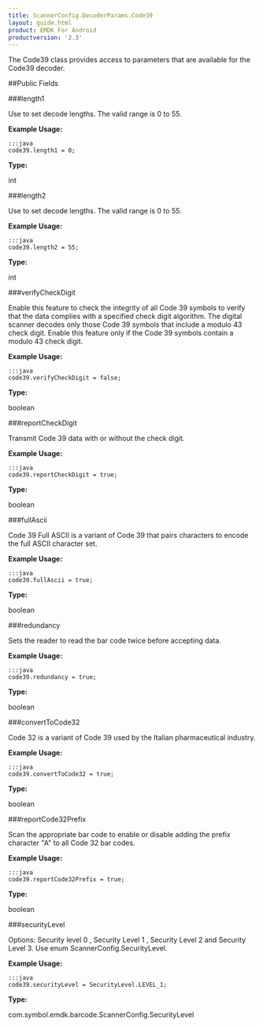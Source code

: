 ```yaml
---
title: ScannerConfig.DecoderParams.Code39
layout: guide.html
product: EMDK For Android
productversion: '2.3'
---
```


The Code39 class provides access to parameters that are available for
 the Code39 decoder.

##Public Fields

###length1

Use to set decode lengths. The valid range is 0 to 55.

 

**Example Usage:**
	
	:::java	
	code39.length1 = 0;


**Type:**

int

###length2

Use to set decode lengths. The valid range is 0 to 55.

 

**Example Usage:**
	
	:::java	
	code39.length2 = 55;


**Type:**

int

###verifyCheckDigit

Enable this feature to check the integrity of all Code 39 symbols
 to verify that the data complies with a specified check digit
 algorithm. The digital scanner decodes only those Code 39 symbols
 that include a modulo 43 check digit. Enable this feature only if
 the Code 39 symbols contain a modulo 43 check digit.

 

**Example Usage:**
	
	:::java	
	code39.verifyCheckDigit = false;


**Type:**

boolean

###reportCheckDigit

Transmit Code 39 data with or without the check digit.

 

**Example Usage:**
	
	:::java	
	code39.reportCheckDigit = true;


**Type:**

boolean

###fullAscii

Code 39 Full ASCII is a variant of Code 39 that pairs characters
 to encode the full ASCII character set.

 

**Example Usage:**
	
	:::java	
	code39.fullAscii = true;


**Type:**

boolean

###redundancy

Sets the reader to read the bar code twice before accepting data.

 

**Example Usage:**
	
	:::java	
	code39.redundancy = true;


**Type:**

boolean

###convertToCode32

Code 32 is a variant of Code 39 used by the Italian
 pharmaceutical industry.

 

**Example Usage:**
	
	:::java	
	code39.convertToCode32 = true;


**Type:**

boolean

###reportCode32Prefix

Scan the appropriate bar code to enable or disable adding the
 prefix character "A" to all Code 32 bar codes.

 

**Example Usage:**
	
	:::java	
	code39.reportCode32Prefix = true;


**Type:**

boolean

###securityLevel

Options: Security level 0 , Security Level 1 , Security Level 2
 and Security Level 3. Use enum  ScannerConfig.SecurityLevel.

 

**Example Usage:**
	
	:::java	
	code39.securityLevel = SecurityLevel.LEVEL_1;


**Type:**

com.symbol.emdk.barcode.ScannerConfig.SecurityLevel










